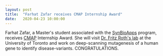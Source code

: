 ```yaml
---
layout: post
title:  "Farhat Zafar receives CMAP Internship Award"
date:   2020-04-23 10:00:00
---
```

Farhat Zafar, a Master's student associated with the [SynBioApps](https://www.concordia.ca/sgs/programs/interdisciplinary/synthetic-biology-applications.html?utm_source=redirect&utm_campaign=synbioapps2&utm_source=redirect&utm_campaign=synbioapps) program, receives [CMAP](https://www.cmap.gs.washington.edu/outreach-internship) Internship Award. She will visit [Dr. Fritz Roth's lab](http://llama.mshri.on.ca) at the University of Toronto and work on deep-scanning mutagenesis of a human gene to identify disease-variants. CONGRATULATIONS.





